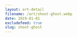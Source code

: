 ```yaml
---
layout: art-detail
filename: /art/shoot-ghost.webp
date: 2019-01-01
excludefeed: true
slug: shoot-ghost
---
```

